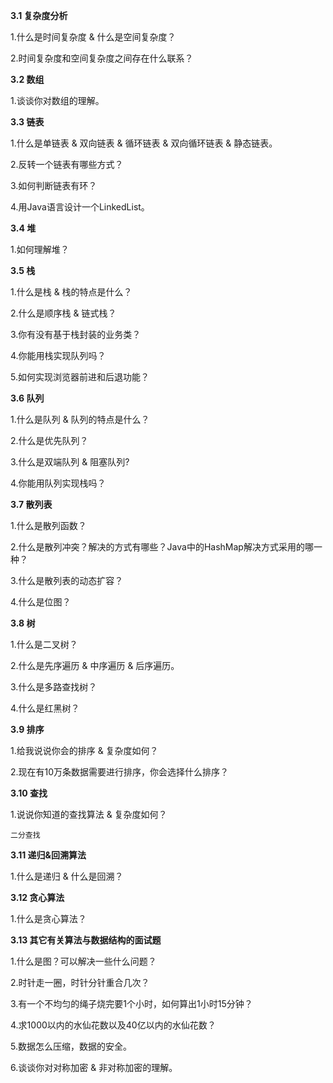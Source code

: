 **3.1 复杂度分析**

1.什么是时间复杂度 & 什么是空间复杂度？

2.时间复杂度和空间复杂度之间存在什么联系？

**3.2 数组**

1.谈谈你对数组的理解。

**3.3 链表**

1.什么是单链表 & 双向链表 & 循环链表 & 双向循环链表 & 静态链表。

2.反转一个链表有哪些方式？

3.如何判断链表有环？

4.用Java语言设计一个LinkedList。

**3.4 堆**

1.如何理解堆？

**3.5 栈**

1.什么是栈 & 栈的特点是什么？

2.什么是顺序栈 & 链式栈？

3.你有没有基于栈封装的业务类？

4.你能用栈实现队列吗？

5.如何实现浏览器前进和后退功能？

**3.6 队列**

1.什么是队列 & 队列的特点是什么？

2.什么是优先队列？

3.什么是双端队列 & 阻塞队列?

4.你能用队列实现栈吗？

**3.7 散列表**

1.什么是散列函数？

2.什么是散列冲突？解决的方式有哪些？Java中的HashMap解决方式采用的哪一种？

3.什么是散列表的动态扩容？

4.什么是位图？

**3.8 树**

1.什么是二叉树？

2.什么是先序遍历 & 中序遍历 & 后序遍历。

3.什么是多路查找树？

4.什么是红黑树？

**3.9 排序**

1.给我说说你会的排序 & 复杂度如何？

2.现在有10万条数据需要进行排序，你会选择什么排序？

**3.10 查找**

1.说说你知道的查找算法 & 复杂度如何？

```
二分查找
```


**3.11 递归&回溯算法**

1.什么是递归 & 什么是回溯？

**3.12 贪心算法**

1.什么是贪心算法？

**3.13 其它有关算法与数据结构的面试题**

1.什么是图？可以解决一些什么问题？

2.时针走一圈，时针分针重合几次？

3.有一个不均匀的绳子烧完要1个小时，如何算出1小时15分钟？

4.求1000以内的水仙花数以及40亿以内的水仙花数？

5.数据怎么压缩，数据的安全。

6.谈谈你对对称加密 & 非对称加密的理解。